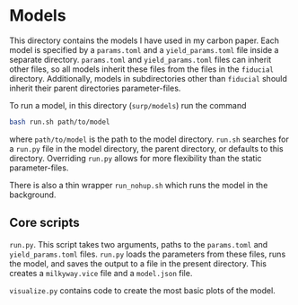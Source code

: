 # Models


This directory contains the models I have used in my carbon paper. 
Each model is specified by a `params.toml` and a `yield_params.toml` file inside a separate directory.
`params.toml` and `yield_params.toml` files can inherit other files, so all models inherit these files from the files in the `fiducial` directory. Additionally, models in subdirectories other than `fiducial` should inherit their parent directories parameter-files. 

To run a model, in this directory (`surp/models`) run the command

```bash
bash run.sh path/to/model
```

where `path/to/model` is the path to the model directory. `run.sh` searches for a `run.py` file in the model directory, the parent directory, or defaults to this directory. Overriding `run.py` allows for more flexibility than the static parameter-files.

There is also a thin wrapper `run_nohup.sh` which runs the model in the background. 

## Core scripts

`run.py`. This script takes two arguments, paths to the `params.toml` and `yield_params.toml` files. `run.py` loads the parameters from these files, runs the model, and saves the output to a file in the present directory. This creates a `milkyway.vice` file and a `model.json` file.


`visualize.py` contains code to create the most basic plots of the model. 



